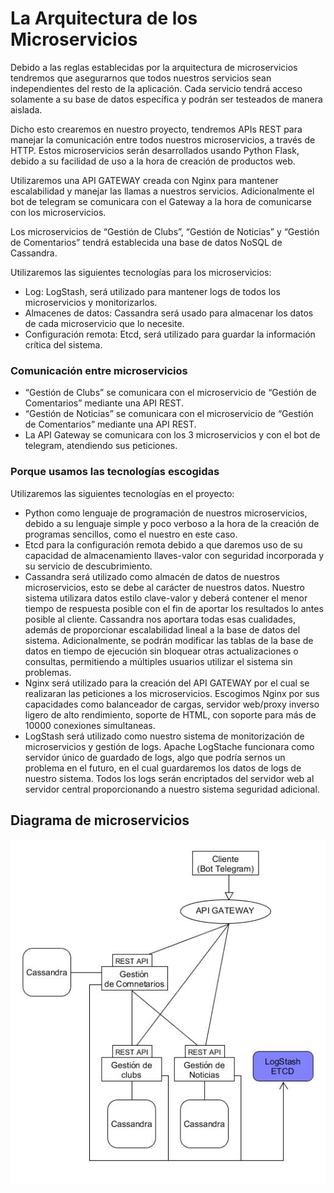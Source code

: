 
# La Arquitectura de los Microservicios

Debido a las reglas establecidas por la arquitectura de microservicios tendremos que asegurarnos que todos nuestros servicios sean independientes del resto de la aplicación. Cada servicio tendrá acceso solamente a su base de datos específica y podrán ser testeados de manera aislada. 

Dicho esto crearemos en nuestro proyecto, tendremos APIs REST para manejar la comunicación entre todos nuestros microservicios, a través de HTTP. Estos microservicios serán desarrollados usando Python Flask, debido a su facilidad de uso a la hora de creación de productos web.

Utilizaremos una API GATEWAY creada con Nginx para mantener escalabilidad y manejar las llamas a nuestros servicios. Adicionalmente el bot de telegram se comunicara con el Gateway a la hora de comunicarse con los microservicios.

Los microservicios de “Gestión de Clubs”, “Gestión de Noticias” y “Gestión de Comentarios” tendrá establecida una base de datos NoSQL de Cassandra.

Utilizaremos las siguientes tecnologías para los microservicios:
 * Log: LogStash, será utilizado para mantener logs de todos los microservicios y monitorizarlos.
 * Almacenes de datos: Cassandra será usado para almacenar los datos de cada microservicio que lo necesite.
 * Configuración remota: Etcd, será utilizado para guardar la información crítica del sistema.
 
 ### Comunicación entre microservicios

 * “Gestión de Clubs” se comunicara con el microservicio de “Gestión de Comentarios” mediante una API REST.
 * “Gestión de Noticias” se comunicara con el microservicio de “Gestión de Comentarios” mediante una API REST.
 * La API Gateway se comunicara con los 3 microservicios y con el bot de telegram, atendiendo sus peticiones.

### Porque usamos las tecnologías escogidas 

Utilizaremos las siguientes tecnologías en el proyecto:
 * Python como lenguaje de programación de nuestros microservicios, debido a su lenguaje simple y poco verboso a la hora de la creación de programas sencillos, como el nuestro en este caso.
 * Etcd para la configuración remota debido a que daremos uso de su capacidad de almacenamiento llaves-valor con seguridad incorporada y su servicio de descubrimiento. 
 * Cassandra será utilizado como almacén de datos de nuestros microservicios, esto se debe al carácter de nuestros datos. Nuestro sistema utilizara datos estilo clave-valor y deberá contener el menor tiempo de respuesta posible con el fin de aportar los resultados lo antes posible al cliente. Cassandra nos aportara todas esas cualidades, además de proporcionar escalabilidad lineal a la base de datos del sistema. Adicionalmente, se podrán modificar las tablas de la base de datos en tiempo de ejecución sin bloquear otras actualizaciones o consultas, permitiendo a múltiples usuarios utilizar el sistema sin problemas.
 * Nginx será utilizado para la creación del API GATEWAY por el cual se realizaran las peticiones a los microservicios. Escogimos Nginx por sus capacidades como balanceador de cargas, servidor web/proxy inverso ligero de alto rendimiento, soporte de HTML, con soporte para más de 10000 conexiones simultaneas.
 * LogStash será utilizado como nuestro sistema de monitorización de microservicios y gestión de logs. Apache LogStache funcionara como servidor único de guardado de logs, algo que podría sernos un problema en el futuro, en el cual guardaremos los datos de logs de nuestro sistema. Todos los logs serán encriptados del servidor web al servidor central proporcionando a nuestro sistema seguridad adicional.
 
## Diagrama de microservicios 

![Microservicios]( https://raw.githubusercontent.com/OscarRubioGarcia/CCProyecto/master/docs/Representacion-microservicios-V0.7.jpg )
